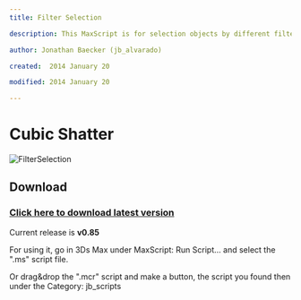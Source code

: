 ```yaml
---
title: Filter Selection

description: This MaxScript is for selection objects by different filter types

author: Jonathan Baecker (jb_alvarado)

created:  2014 January 20

modified: 2014 January 20

---
```


Cubic Shatter
=========

![FilterSelection](http://www.pixelcrusher.de/files/FilterSelection.png)



Download
--------

### [Click here to download latest version](https://github.com/jb-alvarado/FilterSelection/archive/master.zip)

Current release is **v0.85**

For using it, go in 3Ds Max under MaxScript: Run Script... and select the ".ms" script file. 

Or drag&drop the ".mcr" script and make a button, the script you found then under the Category: jb_scripts

